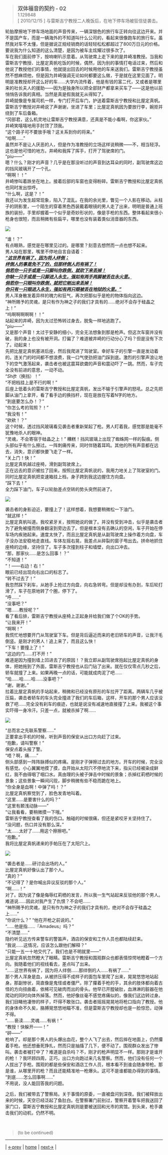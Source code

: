 > <big> **双体福音的契约 - 02** </big>  
> 1.129848  
> [ 2010/12/15 ] 与雷斯吉宁教授二人晚饭后，在地下停车场被狂信徒袭击。

轮胎摩擦地下停车场地面的声音传来，一辆深银色的旅行车正转向往这边开来。并不是国产车，而是一辆海外的不知道叫什么公司的，看起来很像跑车的旅行车。虽然我对车不太懂，但是据说正规经销商的话轻轻松松都超过了800万日元的价格。要说我为什么知道的这么清楚，是因为被车主炫耀过很多次了。  
车在我们面前停下，按响喇叭示意着。从驾驶席上走下来的是井崎准教授。当我和雷斯吉宁教授、比屋定真帆吃饭的时候，偶然，因为别的事情打电话过来，然后和他说了教授他们的事情，他就提出回去的时候用他的车来送我们。雷斯吉宁教授虽然不想麻烦他，但是因为井崎强调无论如何都要这么做，于是就在这里见面了。明明是准教授却开这么好的车……大学内流传着，他是有钱的富二代，又或者是哪里来的社长夫人的援助——因为是独身所以把全部财产都拿来买车了——这是他以前悄悄告诉我的真相。当然是真是假我就无从得知了。  
井崎就像是专属司机一样，专门打开后车门，护送着雷斯吉宁教授和比屋定真帆。雷斯吉宁教授对井崎说了声谢谢，坐进了车里；比屋定真帆因为要放行李，婉拒并绕到了车后备箱。  
“冈部君，这么机灵地让雷斯吉宁教授满意，还真是不能小看啊，你这家伙。”  
井崎笑嘻嘻地用手肘顶了顶我。  
“这个路子可不要放手哦？这关系到你的将来。”  
“哈啊……”  
虽然并不是让人厌恶的人，但是作为准教授的立场这样说稍微——不，相当轻浮。这也是他可惜的地方。井崎和我挥了挥手，打开了驾驶席的门。  
“piu——”  
嗯？什么？刚才的声音？几乎是在那没听过的声音到达耳朵的同时，副驾驶席这边的挡风玻璃开了一个孔。  
“啊啊！！”  
井崎惨叫着跌坐在地上。接着后部的车窗也变得粉碎。雷斯吉宁教授和比屋定真帆也同时发出惊呼。  
“什么啊，这是？！”  
我还以为发生超常现象，陷入了混乱。在我的余光里，瞥见一个人影在移动。从柱子的阴影里，一个陌生的穿着黑色西装戴着眼镜的男人走了出来，明明是普通上班族的装扮，手里却握着一个似乎是奇妙形状的，像是手枪的东西。整体看起来很小枪身也很短，而且稍微有些扁平，哪里也没有装着类似消音器的东西。  

![](../pics/030.png)

“谁！？”  
有点眼熟，感觉是在哪里见过的。是哪里？刻意去想然而一点也想不起来。  
男人站在那里，嘴里不停地自言自语着：  
<abbr title="引自马太福音18:718:8">
***“这世界有祸了，因为将人绊倒；  
绊倒人的事是免不了的，但那绊倒人的有祸了！  
倘若你一只手或是一只脚叫你跌倒，就砍下来丢掉！  
你缺一只手或是一只脚进入永生，强如有两手两脚被丢在永火里。  
倘若你一只眼叫你跌倒，就把它剜出来丢掉！  
你只有一只眼进入永生，强如有两只眼被丢在地狱的火里。”***  
</abbr>
男人浑身散发着异样的魄力和狂气，再次把那似乎是枪的物体指向这边。  
“神所赐予的灵魂，是只有作为神之子的我们才具有的……绝对不会存于硅晶之上！”  
“呜啊啊啊啊啊！！”  
站起来的井崎，因为太过恐怖转过身去，脱兔一样地逃跑了。  
“piu——”  
又是那个声音！太过于安静的细小，完全无法想象到那是枪声。但这次车窗并没有破，我的身上也没有被开洞。打偏了？难道被井崎的行动分心了吗？但是没有下次了。动起来！  
先把比屋定真帆塞进后座，然后我爬进了驾驶室。幸好车子的引擎一直是发动着的。连关门的时间都不想浪费，我一口气使劲把油门踩到底。激烈的引擎声浪让地下的空气激荡起来，袭击者也被这震耳欲聋的声音和震动吓了一跳。然而，车子完全没有前进的意思，一动不动。  
“*Shift*（换挡）！”  
“不把档挂上是不行的啊！”  
后座上低着头的雷斯吉宁教授和比屋定真帆，发出不输于引擎声的怒吼。总之先把脚从油门上拿开，看了看手边的换挡杆，现在是放在写着N字的地方。  
“到底要怎么办！？”  
“你怎么考的驾照？！”  
“我没有！”  
“欸欸！？”  
这个时候，透过挡风玻璃看见袭击者重新架起了枪。男人盯着我，感觉那是能毫不犹豫地杀人的眼神。  
“灵魂，不会寄宿于硅晶之上！”
糟糕！挡风玻璃上出现了蜘蛛网一样的裂痕。侧头部似乎有什么擦过。一阵刺痛传来，同时伴随着耳鸣。其他的所有声音都在远去，消失，意识都快要飞走了一样。  
“关上门！快！”  
比屋定真帆越过座椅，滑到副驾驶席上。  
正在远去的意识被拉了回来。按照比屋定真帆说的，我用力地关上了驾驶室的门。同时比屋定真帆把变速箱挂上档，身子跨到我这边握住方向盘。  
“踩下去！”  
全力踩下油门，车子以轮胎差点空转的势头突然前进了。  

![](../pics/031.png)

袭击者的身影迫近，要撞上了！这样想着，我想要稍微松一下油门。  
“就这样！”  
比屋定真帆叫道。我咬紧牙关，按照她说的做了。并没有受到冲击，似乎是袭击者为了避免被撞而侧身翻滚到旁边去了。但是根本没有去确认的空闲，车子开始在停车场内疾驰起来。速度太快了，而且比屋定真帆是从副驾驶席上操作着方向盘，车子没办法安稳地走直线。车体左摇右晃，我差点从碎裂的窗子甩出去。拼命地抓住座椅的边缘，坚持住了。车子多次撞到柱子和墙壁，向出口冲去。  
“那，那家伙……是怎么回事！？”  
“不知道！”  
“！——右边！右！”  
眼前已经出现向右出口的标志了。  
“转不过去了！”  
我忽然踩下刹车，从她手上抢过方向盘，向右急转弯。但是却没有办到，车后轮打滑了，车子在原地转了个圈，停下了。  
“呼……”  
“没事吧？”  
“嗯……教授呢？”  
看了看后排，雷斯吉宁教授从座椅上正起身并给我们做了个OK的手势。  
“让我来开！”  
“啊啊！”  
我慌忙地想要开门从驾驶室下车。但是背后逼近而来的老旧轿车的声音，让我汗毛倒竖。是刚才的男人！追上来了，而且这么快！  
“下车！要撞上了！”  
“这边的门……打不开！”  
难道是因为撞到墙上凹进去了的原因！？我立即从副驾驶席抱起比屋定真帆的身体，把她拖到了外面，雷斯吉宁教授也从后门钻了出来。就在仅仅零点几秒之后，轿车就撞了上来。如果再晚一点的话，可能就成肉泥了吧……  
“哈……哈……哈……没事吧？”  
“谢，谢谢。”  
拉着比屋定真帆的手站起来，稍微和已经没有原形的车拉开了距离。两辆车几乎被压扁，袭击者轿车的车头完全撞进了我们的车后箱，这样，开车的那个男人应该没救了吧……完全没有刹车的痕迹，也就是说没有减速地直接撞了上来。我被这个事实吓得一身冷汗。只差一点，就被杀掉了啊……  

![](../pics/032.png)

“总而言之先联系警察……”  
正要拿出手机的时候，听到声音的保安从出口方向赶了过来。  
“抱歉，请叫警察！”  
保安点着头报了警。  
“唔？啊，痛……”  
侧头部感到一阵阵脉搏似的疼痛。是刚才子弹擦过去的地方。开车的时候，完全没有感觉。小心翼翼地摸了摸，血开始从太阳穴不停地流下来，指尖已经被染成鲜红，我不由得咽了咽口水。真由理的头被子弹击中时候的景象；杀掉红莉栖时候的景象；这些景象一瞬间闪现，脚步稍微有些不稳而跪在地上。  
“你全身是血啊！中弹了吗！？”  
比屋定真帆察觉到了，脸色发青地叫着。  
“这里……是要害什么的吗？”  
“这里有颞浅动脉——”  
“让我看看，要稍微摸一下哦。”  
雷斯吉宁教授查看了我的伤口。触碰的时候很痛，但还是紧咬牙关坚持住了。  
“没问题，伤口并没有那么深。”  
“太……太好了……用这个擦擦吧。”  
“抱歉。”  
我将比屋定真帆递来的手帕压在了太阳穴上。  

![](../pics/033.png)

“袭击者是……研讨会出场的人。”  
比屋定真帆好像认出了那个人。  
“真的？”  
“不记得了？是你喊出异议反驳的那个人。”  
“啊……！”  
对了。因为说了像是侮辱红莉栖的发言，所以我一生气站起来反驳他的那个男人。难道说……因此对我产生了仇恨？不会吧……  
“神所赐予的灵魂，是只有作为神之子的我们才具有的，绝对不会存于硅晶之上……”  
“你说什么？”
“他在开枪之前说的。”  
“……他是指……『Amadeus』吗？”  
“不清楚……”  
隐约听见远方传来警车的警笛声，酒店的保安和工作人员也都陆续赶来。  
“我说……这情况，应该怎么跟他们解释？”  
“只能一五一十地交代了。我们也是不明就里——”  
比屋定真帆忽然瞪大了眼睛。雷斯吉宁教授和围观群众也都表情惊愕地瞪着一个方向。我随着他们的视线看去，差点叫了出来。  
“……这世界有祸了，因为将人绊倒……那绊倒的人……有祸了……”  
那个男人浑身是血，从被挤压得不成样子的面包车里爬了出来，晃晃悠悠地站起身。那副惨状，简直像是鬼怪或者僵尸。除了攥着手枪的手，其余的肢体都向着古怪的方向扭曲着，依稀可见破肉而出的骨头。他早已开膛破肚，血淋淋的脏器在他爬动的同时向体外掉落。然而，他好像丝毫不感觉疼痛似的，像我们这边转过身。我们目睹他凄惨的样子，吓得不敢张口。袭击者摇摇晃晃地将枪口指向了教授。他的身体命不久矣，胳膊晃悠悠地瞄不准，但是雷斯吉宁教授却也是一脸惊恐，动弹不得。  
“……亵渎……灵魂……有祸！”  
“教授！快躲开——！”  
“砰——”  
枪响了。却是那个男人的头爆出血花，整个人飞了出去，然后摔在地面上，仍然攥着手枪。他还想垂死挣扎，然而只是抽搐了几下，便不动了。围观群众发出了惨叫。袭击者被打中了？难道是自杀吗？不，刚才的枪声明显不一样。那刚才是谁开的枪！？我环顾四周，正巧，出口方向跑过来几名警察。然而，他们没有任何一个人拔出了手枪。围观的都是些保安和酒店工作人员，根本看不到谁会随身带枪。那是谁，从哪里开的枪？而且还能精准地一枪爆头。这可不是谁都能办得到的事情。  
“到底……怎么回事啊……”  
不用说，没人能回答我的问题。  

之后，我们被带去了警察局。关于事情的原委，一直被盘问到深夜。我们被释放出来的时候，天空已经泛起了鱼肚白。在警察署门前别过，警察开着警车把我送回了家门口，雷斯吉宁教授和比屋定真帆则是要被送回和光市的宾馆。到头来，枪手袭击我们的动机，仍然不明。


<br/>

> (to be continued)
---

| [←prev](./0019) | [home](../../) | [next→](./0021) |
